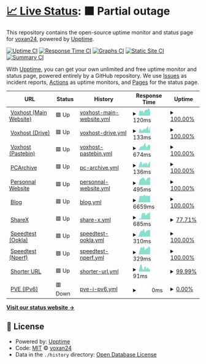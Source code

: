 # [📈 Live Status](https://status.voxhost.fr): <!--live status--> **🟧 Partial outage**

This repository contains the open-source uptime monitor and status page for [voxan24](valentinslr.com), powered by [Upptime](https://github.com/upptime/upptime).

[![Uptime CI](https://github.com/voxan24/status.voxhost.fr/workflows/Uptime%20CI/badge.svg)](https://github.com/voxan24/status.voxhost.fr/actions?query=workflow%3A%22Uptime+CI%22)
[![Response Time CI](https://github.com/voxan24/status.voxhost.fr/workflows/Response%20Time%20CI/badge.svg)](https://github.com/voxan24/status.voxhost.fr/actions?query=workflow%3A%22Response+Time+CI%22)
[![Graphs CI](https://github.com/voxan24/status.voxhost.fr/workflows/Graphs%20CI/badge.svg)](https://github.com/voxan24/status.voxhost.fr/actions?query=workflow%3A%22Graphs+CI%22)
[![Static Site CI](https://github.com/voxan24/status.voxhost.fr/workflows/Static%20Site%20CI/badge.svg)](https://github.com/voxan24/status.voxhost.fr/actions?query=workflow%3A%22Static+Site+CI%22)
[![Summary CI](https://github.com/voxan24/status.voxhost.fr/workflows/Summary%20CI/badge.svg)](https://github.com/voxan24/status.voxhost.fr/actions?query=workflow%3A%22Summary+CI%22)

With [Upptime](https://upptime.js.org), you can get your own unlimited and free uptime monitor and status page, powered entirely by a GitHub repository. We use [Issues](https://github.com/voxan24/status.voxhost.fr/issues) as incident reports, [Actions](https://github.com/voxan24/status.voxhost.fr/actions) as uptime monitors, and [Pages](https://status.voxhost.fr) for the status page.

<!--start: status pages-->
<!-- This summary is generated by Upptime (https://github.com/upptime/upptime) -->
<!-- Do not edit this manually, your changes will be overwritten -->
<!-- prettier-ignore -->
| URL | Status | History | Response Time | Uptime |
| --- | ------ | ------- | ------------- | ------ |
| <img alt="" src="https://favicons.githubusercontent.com/voxhost.fr" height="13"> [Voxhost (Main Website)](https://voxhost.fr) | 🟩 Up | [voxhost-main-website.yml](https://github.com/VoXaN24/status.voxhost.fr/commits/HEAD/history/voxhost-main-website.yml) | <details><summary><img alt="Response time graph" src="./graphs/voxhost-main-website/response-time-week.png" height="20"> 120ms</summary><br><a href="https://status.voxhost.fr/history/voxhost-main-website"><img alt="Response time 129" src="https://img.shields.io/endpoint?url=https%3A%2F%2Fraw.githubusercontent.com%2FVoXaN24%2Fstatus.voxhost.fr%2FHEAD%2Fapi%2Fvoxhost-main-website%2Fresponse-time.json"></a><br><a href="https://status.voxhost.fr/history/voxhost-main-website"><img alt="24-hour response time 165" src="https://img.shields.io/endpoint?url=https%3A%2F%2Fraw.githubusercontent.com%2FVoXaN24%2Fstatus.voxhost.fr%2FHEAD%2Fapi%2Fvoxhost-main-website%2Fresponse-time-day.json"></a><br><a href="https://status.voxhost.fr/history/voxhost-main-website"><img alt="7-day response time 120" src="https://img.shields.io/endpoint?url=https%3A%2F%2Fraw.githubusercontent.com%2FVoXaN24%2Fstatus.voxhost.fr%2FHEAD%2Fapi%2Fvoxhost-main-website%2Fresponse-time-week.json"></a><br><a href="https://status.voxhost.fr/history/voxhost-main-website"><img alt="30-day response time 130" src="https://img.shields.io/endpoint?url=https%3A%2F%2Fraw.githubusercontent.com%2FVoXaN24%2Fstatus.voxhost.fr%2FHEAD%2Fapi%2Fvoxhost-main-website%2Fresponse-time-month.json"></a><br><a href="https://status.voxhost.fr/history/voxhost-main-website"><img alt="1-year response time 129" src="https://img.shields.io/endpoint?url=https%3A%2F%2Fraw.githubusercontent.com%2FVoXaN24%2Fstatus.voxhost.fr%2FHEAD%2Fapi%2Fvoxhost-main-website%2Fresponse-time-year.json"></a></details> | <details><summary><a href="https://status.voxhost.fr/history/voxhost-main-website">100.00%</a></summary><a href="https://status.voxhost.fr/history/voxhost-main-website"><img alt="All-time uptime 88.87%" src="https://img.shields.io/endpoint?url=https%3A%2F%2Fraw.githubusercontent.com%2FVoXaN24%2Fstatus.voxhost.fr%2FHEAD%2Fapi%2Fvoxhost-main-website%2Fuptime.json"></a><br><a href="https://status.voxhost.fr/history/voxhost-main-website"><img alt="24-hour uptime 100.00%" src="https://img.shields.io/endpoint?url=https%3A%2F%2Fraw.githubusercontent.com%2FVoXaN24%2Fstatus.voxhost.fr%2FHEAD%2Fapi%2Fvoxhost-main-website%2Fuptime-day.json"></a><br><a href="https://status.voxhost.fr/history/voxhost-main-website"><img alt="7-day uptime 100.00%" src="https://img.shields.io/endpoint?url=https%3A%2F%2Fraw.githubusercontent.com%2FVoXaN24%2Fstatus.voxhost.fr%2FHEAD%2Fapi%2Fvoxhost-main-website%2Fuptime-week.json"></a><br><a href="https://status.voxhost.fr/history/voxhost-main-website"><img alt="30-day uptime 100.00%" src="https://img.shields.io/endpoint?url=https%3A%2F%2Fraw.githubusercontent.com%2FVoXaN24%2Fstatus.voxhost.fr%2FHEAD%2Fapi%2Fvoxhost-main-website%2Fuptime-month.json"></a><br><a href="https://status.voxhost.fr/history/voxhost-main-website"><img alt="1-year uptime 88.87%" src="https://img.shields.io/endpoint?url=https%3A%2F%2Fraw.githubusercontent.com%2FVoXaN24%2Fstatus.voxhost.fr%2FHEAD%2Fapi%2Fvoxhost-main-website%2Fuptime-year.json"></a></details>
| <img alt="" src="https://favicons.githubusercontent.com/drive.voxhost.fr" height="13"> [Voxhost (Drive)](https://drive.voxhost.fr) | 🟩 Up | [voxhost-drive.yml](https://github.com/VoXaN24/status.voxhost.fr/commits/HEAD/history/voxhost-drive.yml) | <details><summary><img alt="Response time graph" src="./graphs/voxhost-drive/response-time-week.png" height="20"> 133ms</summary><br><a href="https://status.voxhost.fr/history/voxhost-drive"><img alt="Response time 120" src="https://img.shields.io/endpoint?url=https%3A%2F%2Fraw.githubusercontent.com%2FVoXaN24%2Fstatus.voxhost.fr%2FHEAD%2Fapi%2Fvoxhost-drive%2Fresponse-time.json"></a><br><a href="https://status.voxhost.fr/history/voxhost-drive"><img alt="24-hour response time 157" src="https://img.shields.io/endpoint?url=https%3A%2F%2Fraw.githubusercontent.com%2FVoXaN24%2Fstatus.voxhost.fr%2FHEAD%2Fapi%2Fvoxhost-drive%2Fresponse-time-day.json"></a><br><a href="https://status.voxhost.fr/history/voxhost-drive"><img alt="7-day response time 133" src="https://img.shields.io/endpoint?url=https%3A%2F%2Fraw.githubusercontent.com%2FVoXaN24%2Fstatus.voxhost.fr%2FHEAD%2Fapi%2Fvoxhost-drive%2Fresponse-time-week.json"></a><br><a href="https://status.voxhost.fr/history/voxhost-drive"><img alt="30-day response time 128" src="https://img.shields.io/endpoint?url=https%3A%2F%2Fraw.githubusercontent.com%2FVoXaN24%2Fstatus.voxhost.fr%2FHEAD%2Fapi%2Fvoxhost-drive%2Fresponse-time-month.json"></a><br><a href="https://status.voxhost.fr/history/voxhost-drive"><img alt="1-year response time 120" src="https://img.shields.io/endpoint?url=https%3A%2F%2Fraw.githubusercontent.com%2FVoXaN24%2Fstatus.voxhost.fr%2FHEAD%2Fapi%2Fvoxhost-drive%2Fresponse-time-year.json"></a></details> | <details><summary><a href="https://status.voxhost.fr/history/voxhost-drive">100.00%</a></summary><a href="https://status.voxhost.fr/history/voxhost-drive"><img alt="All-time uptime 88.87%" src="https://img.shields.io/endpoint?url=https%3A%2F%2Fraw.githubusercontent.com%2FVoXaN24%2Fstatus.voxhost.fr%2FHEAD%2Fapi%2Fvoxhost-drive%2Fuptime.json"></a><br><a href="https://status.voxhost.fr/history/voxhost-drive"><img alt="24-hour uptime 100.00%" src="https://img.shields.io/endpoint?url=https%3A%2F%2Fraw.githubusercontent.com%2FVoXaN24%2Fstatus.voxhost.fr%2FHEAD%2Fapi%2Fvoxhost-drive%2Fuptime-day.json"></a><br><a href="https://status.voxhost.fr/history/voxhost-drive"><img alt="7-day uptime 100.00%" src="https://img.shields.io/endpoint?url=https%3A%2F%2Fraw.githubusercontent.com%2FVoXaN24%2Fstatus.voxhost.fr%2FHEAD%2Fapi%2Fvoxhost-drive%2Fuptime-week.json"></a><br><a href="https://status.voxhost.fr/history/voxhost-drive"><img alt="30-day uptime 100.00%" src="https://img.shields.io/endpoint?url=https%3A%2F%2Fraw.githubusercontent.com%2FVoXaN24%2Fstatus.voxhost.fr%2FHEAD%2Fapi%2Fvoxhost-drive%2Fuptime-month.json"></a><br><a href="https://status.voxhost.fr/history/voxhost-drive"><img alt="1-year uptime 88.87%" src="https://img.shields.io/endpoint?url=https%3A%2F%2Fraw.githubusercontent.com%2FVoXaN24%2Fstatus.voxhost.fr%2FHEAD%2Fapi%2Fvoxhost-drive%2Fuptime-year.json"></a></details>
| <img alt="" src="https://favicons.githubusercontent.com/paste.voxhost.fr" height="13"> [Voxhost (Pastebin)](https://paste.voxhost.fr) | 🟩 Up | [voxhost-pastebin.yml](https://github.com/VoXaN24/status.voxhost.fr/commits/HEAD/history/voxhost-pastebin.yml) | <details><summary><img alt="Response time graph" src="./graphs/voxhost-pastebin/response-time-week.png" height="20"> 674ms</summary><br><a href="https://status.voxhost.fr/history/voxhost-pastebin"><img alt="Response time 723" src="https://img.shields.io/endpoint?url=https%3A%2F%2Fraw.githubusercontent.com%2FVoXaN24%2Fstatus.voxhost.fr%2FHEAD%2Fapi%2Fvoxhost-pastebin%2Fresponse-time.json"></a><br><a href="https://status.voxhost.fr/history/voxhost-pastebin"><img alt="24-hour response time 492" src="https://img.shields.io/endpoint?url=https%3A%2F%2Fraw.githubusercontent.com%2FVoXaN24%2Fstatus.voxhost.fr%2FHEAD%2Fapi%2Fvoxhost-pastebin%2Fresponse-time-day.json"></a><br><a href="https://status.voxhost.fr/history/voxhost-pastebin"><img alt="7-day response time 674" src="https://img.shields.io/endpoint?url=https%3A%2F%2Fraw.githubusercontent.com%2FVoXaN24%2Fstatus.voxhost.fr%2FHEAD%2Fapi%2Fvoxhost-pastebin%2Fresponse-time-week.json"></a><br><a href="https://status.voxhost.fr/history/voxhost-pastebin"><img alt="30-day response time 929" src="https://img.shields.io/endpoint?url=https%3A%2F%2Fraw.githubusercontent.com%2FVoXaN24%2Fstatus.voxhost.fr%2FHEAD%2Fapi%2Fvoxhost-pastebin%2Fresponse-time-month.json"></a><br><a href="https://status.voxhost.fr/history/voxhost-pastebin"><img alt="1-year response time 723" src="https://img.shields.io/endpoint?url=https%3A%2F%2Fraw.githubusercontent.com%2FVoXaN24%2Fstatus.voxhost.fr%2FHEAD%2Fapi%2Fvoxhost-pastebin%2Fresponse-time-year.json"></a></details> | <details><summary><a href="https://status.voxhost.fr/history/voxhost-pastebin">100.00%</a></summary><a href="https://status.voxhost.fr/history/voxhost-pastebin"><img alt="All-time uptime 99.94%" src="https://img.shields.io/endpoint?url=https%3A%2F%2Fraw.githubusercontent.com%2FVoXaN24%2Fstatus.voxhost.fr%2FHEAD%2Fapi%2Fvoxhost-pastebin%2Fuptime.json"></a><br><a href="https://status.voxhost.fr/history/voxhost-pastebin"><img alt="24-hour uptime 100.00%" src="https://img.shields.io/endpoint?url=https%3A%2F%2Fraw.githubusercontent.com%2FVoXaN24%2Fstatus.voxhost.fr%2FHEAD%2Fapi%2Fvoxhost-pastebin%2Fuptime-day.json"></a><br><a href="https://status.voxhost.fr/history/voxhost-pastebin"><img alt="7-day uptime 100.00%" src="https://img.shields.io/endpoint?url=https%3A%2F%2Fraw.githubusercontent.com%2FVoXaN24%2Fstatus.voxhost.fr%2FHEAD%2Fapi%2Fvoxhost-pastebin%2Fuptime-week.json"></a><br><a href="https://status.voxhost.fr/history/voxhost-pastebin"><img alt="30-day uptime 99.96%" src="https://img.shields.io/endpoint?url=https%3A%2F%2Fraw.githubusercontent.com%2FVoXaN24%2Fstatus.voxhost.fr%2FHEAD%2Fapi%2Fvoxhost-pastebin%2Fuptime-month.json"></a><br><a href="https://status.voxhost.fr/history/voxhost-pastebin"><img alt="1-year uptime 99.94%" src="https://img.shields.io/endpoint?url=https%3A%2F%2Fraw.githubusercontent.com%2FVoXaN24%2Fstatus.voxhost.fr%2FHEAD%2Fapi%2Fvoxhost-pastebin%2Fuptime-year.json"></a></details>
| <img alt="" src="https://favicons.githubusercontent.com/pcarchive.fr" height="13"> [PCArchive](https://pcarchive.fr) | 🟩 Up | [pc-archive.yml](https://github.com/VoXaN24/status.voxhost.fr/commits/HEAD/history/pc-archive.yml) | <details><summary><img alt="Response time graph" src="./graphs/pc-archive/response-time-week.png" height="20"> 136ms</summary><br><a href="https://status.voxhost.fr/history/pc-archive"><img alt="Response time 151" src="https://img.shields.io/endpoint?url=https%3A%2F%2Fraw.githubusercontent.com%2FVoXaN24%2Fstatus.voxhost.fr%2FHEAD%2Fapi%2Fpc-archive%2Fresponse-time.json"></a><br><a href="https://status.voxhost.fr/history/pc-archive"><img alt="24-hour response time 149" src="https://img.shields.io/endpoint?url=https%3A%2F%2Fraw.githubusercontent.com%2FVoXaN24%2Fstatus.voxhost.fr%2FHEAD%2Fapi%2Fpc-archive%2Fresponse-time-day.json"></a><br><a href="https://status.voxhost.fr/history/pc-archive"><img alt="7-day response time 136" src="https://img.shields.io/endpoint?url=https%3A%2F%2Fraw.githubusercontent.com%2FVoXaN24%2Fstatus.voxhost.fr%2FHEAD%2Fapi%2Fpc-archive%2Fresponse-time-week.json"></a><br><a href="https://status.voxhost.fr/history/pc-archive"><img alt="30-day response time 147" src="https://img.shields.io/endpoint?url=https%3A%2F%2Fraw.githubusercontent.com%2FVoXaN24%2Fstatus.voxhost.fr%2FHEAD%2Fapi%2Fpc-archive%2Fresponse-time-month.json"></a><br><a href="https://status.voxhost.fr/history/pc-archive"><img alt="1-year response time 151" src="https://img.shields.io/endpoint?url=https%3A%2F%2Fraw.githubusercontent.com%2FVoXaN24%2Fstatus.voxhost.fr%2FHEAD%2Fapi%2Fpc-archive%2Fresponse-time-year.json"></a></details> | <details><summary><a href="https://status.voxhost.fr/history/pc-archive">100.00%</a></summary><a href="https://status.voxhost.fr/history/pc-archive"><img alt="All-time uptime 99.86%" src="https://img.shields.io/endpoint?url=https%3A%2F%2Fraw.githubusercontent.com%2FVoXaN24%2Fstatus.voxhost.fr%2FHEAD%2Fapi%2Fpc-archive%2Fuptime.json"></a><br><a href="https://status.voxhost.fr/history/pc-archive"><img alt="24-hour uptime 100.00%" src="https://img.shields.io/endpoint?url=https%3A%2F%2Fraw.githubusercontent.com%2FVoXaN24%2Fstatus.voxhost.fr%2FHEAD%2Fapi%2Fpc-archive%2Fuptime-day.json"></a><br><a href="https://status.voxhost.fr/history/pc-archive"><img alt="7-day uptime 100.00%" src="https://img.shields.io/endpoint?url=https%3A%2F%2Fraw.githubusercontent.com%2FVoXaN24%2Fstatus.voxhost.fr%2FHEAD%2Fapi%2Fpc-archive%2Fuptime-week.json"></a><br><a href="https://status.voxhost.fr/history/pc-archive"><img alt="30-day uptime 100.00%" src="https://img.shields.io/endpoint?url=https%3A%2F%2Fraw.githubusercontent.com%2FVoXaN24%2Fstatus.voxhost.fr%2FHEAD%2Fapi%2Fpc-archive%2Fuptime-month.json"></a><br><a href="https://status.voxhost.fr/history/pc-archive"><img alt="1-year uptime 99.86%" src="https://img.shields.io/endpoint?url=https%3A%2F%2Fraw.githubusercontent.com%2FVoXaN24%2Fstatus.voxhost.fr%2FHEAD%2Fapi%2Fpc-archive%2Fuptime-year.json"></a></details>
| <img alt="" src="https://favicons.githubusercontent.com/valentinslr.com" height="13"> [Personnal Website](https://valentinslr.com) | 🟩 Up | [personnal-website.yml](https://github.com/VoXaN24/status.voxhost.fr/commits/HEAD/history/personnal-website.yml) | <details><summary><img alt="Response time graph" src="./graphs/personnal-website/response-time-week.png" height="20"> 495ms</summary><br><a href="https://status.voxhost.fr/history/personnal-website"><img alt="Response time 485" src="https://img.shields.io/endpoint?url=https%3A%2F%2Fraw.githubusercontent.com%2FVoXaN24%2Fstatus.voxhost.fr%2FHEAD%2Fapi%2Fpersonnal-website%2Fresponse-time.json"></a><br><a href="https://status.voxhost.fr/history/personnal-website"><img alt="24-hour response time 403" src="https://img.shields.io/endpoint?url=https%3A%2F%2Fraw.githubusercontent.com%2FVoXaN24%2Fstatus.voxhost.fr%2FHEAD%2Fapi%2Fpersonnal-website%2Fresponse-time-day.json"></a><br><a href="https://status.voxhost.fr/history/personnal-website"><img alt="7-day response time 495" src="https://img.shields.io/endpoint?url=https%3A%2F%2Fraw.githubusercontent.com%2FVoXaN24%2Fstatus.voxhost.fr%2FHEAD%2Fapi%2Fpersonnal-website%2Fresponse-time-week.json"></a><br><a href="https://status.voxhost.fr/history/personnal-website"><img alt="30-day response time 460" src="https://img.shields.io/endpoint?url=https%3A%2F%2Fraw.githubusercontent.com%2FVoXaN24%2Fstatus.voxhost.fr%2FHEAD%2Fapi%2Fpersonnal-website%2Fresponse-time-month.json"></a><br><a href="https://status.voxhost.fr/history/personnal-website"><img alt="1-year response time 485" src="https://img.shields.io/endpoint?url=https%3A%2F%2Fraw.githubusercontent.com%2FVoXaN24%2Fstatus.voxhost.fr%2FHEAD%2Fapi%2Fpersonnal-website%2Fresponse-time-year.json"></a></details> | <details><summary><a href="https://status.voxhost.fr/history/personnal-website">100.00%</a></summary><a href="https://status.voxhost.fr/history/personnal-website"><img alt="All-time uptime 87.42%" src="https://img.shields.io/endpoint?url=https%3A%2F%2Fraw.githubusercontent.com%2FVoXaN24%2Fstatus.voxhost.fr%2FHEAD%2Fapi%2Fpersonnal-website%2Fuptime.json"></a><br><a href="https://status.voxhost.fr/history/personnal-website"><img alt="24-hour uptime 100.00%" src="https://img.shields.io/endpoint?url=https%3A%2F%2Fraw.githubusercontent.com%2FVoXaN24%2Fstatus.voxhost.fr%2FHEAD%2Fapi%2Fpersonnal-website%2Fuptime-day.json"></a><br><a href="https://status.voxhost.fr/history/personnal-website"><img alt="7-day uptime 100.00%" src="https://img.shields.io/endpoint?url=https%3A%2F%2Fraw.githubusercontent.com%2FVoXaN24%2Fstatus.voxhost.fr%2FHEAD%2Fapi%2Fpersonnal-website%2Fuptime-week.json"></a><br><a href="https://status.voxhost.fr/history/personnal-website"><img alt="30-day uptime 99.81%" src="https://img.shields.io/endpoint?url=https%3A%2F%2Fraw.githubusercontent.com%2FVoXaN24%2Fstatus.voxhost.fr%2FHEAD%2Fapi%2Fpersonnal-website%2Fuptime-month.json"></a><br><a href="https://status.voxhost.fr/history/personnal-website"><img alt="1-year uptime 87.42%" src="https://img.shields.io/endpoint?url=https%3A%2F%2Fraw.githubusercontent.com%2FVoXaN24%2Fstatus.voxhost.fr%2FHEAD%2Fapi%2Fpersonnal-website%2Fuptime-year.json"></a></details>
| <img alt="" src="https://favicons.githubusercontent.com/blog.valentinslr.com" height="13"> [Blog](https://blog.valentinslr.com) | 🟩 Up | [blog.yml](https://github.com/VoXaN24/status.voxhost.fr/commits/HEAD/history/blog.yml) | <details><summary><img alt="Response time graph" src="./graphs/blog/response-time-week.png" height="20"> 6659ms</summary><br><a href="https://status.voxhost.fr/history/blog"><img alt="Response time 4956" src="https://img.shields.io/endpoint?url=https%3A%2F%2Fraw.githubusercontent.com%2FVoXaN24%2Fstatus.voxhost.fr%2FHEAD%2Fapi%2Fblog%2Fresponse-time.json"></a><br><a href="https://status.voxhost.fr/history/blog"><img alt="24-hour response time 5981" src="https://img.shields.io/endpoint?url=https%3A%2F%2Fraw.githubusercontent.com%2FVoXaN24%2Fstatus.voxhost.fr%2FHEAD%2Fapi%2Fblog%2Fresponse-time-day.json"></a><br><a href="https://status.voxhost.fr/history/blog"><img alt="7-day response time 6659" src="https://img.shields.io/endpoint?url=https%3A%2F%2Fraw.githubusercontent.com%2FVoXaN24%2Fstatus.voxhost.fr%2FHEAD%2Fapi%2Fblog%2Fresponse-time-week.json"></a><br><a href="https://status.voxhost.fr/history/blog"><img alt="30-day response time 6023" src="https://img.shields.io/endpoint?url=https%3A%2F%2Fraw.githubusercontent.com%2FVoXaN24%2Fstatus.voxhost.fr%2FHEAD%2Fapi%2Fblog%2Fresponse-time-month.json"></a><br><a href="https://status.voxhost.fr/history/blog"><img alt="1-year response time 4956" src="https://img.shields.io/endpoint?url=https%3A%2F%2Fraw.githubusercontent.com%2FVoXaN24%2Fstatus.voxhost.fr%2FHEAD%2Fapi%2Fblog%2Fresponse-time-year.json"></a></details> | <details><summary><a href="https://status.voxhost.fr/history/blog">100.00%</a></summary><a href="https://status.voxhost.fr/history/blog"><img alt="All-time uptime 89.50%" src="https://img.shields.io/endpoint?url=https%3A%2F%2Fraw.githubusercontent.com%2FVoXaN24%2Fstatus.voxhost.fr%2FHEAD%2Fapi%2Fblog%2Fuptime.json"></a><br><a href="https://status.voxhost.fr/history/blog"><img alt="24-hour uptime 100.00%" src="https://img.shields.io/endpoint?url=https%3A%2F%2Fraw.githubusercontent.com%2FVoXaN24%2Fstatus.voxhost.fr%2FHEAD%2Fapi%2Fblog%2Fuptime-day.json"></a><br><a href="https://status.voxhost.fr/history/blog"><img alt="7-day uptime 100.00%" src="https://img.shields.io/endpoint?url=https%3A%2F%2Fraw.githubusercontent.com%2FVoXaN24%2Fstatus.voxhost.fr%2FHEAD%2Fapi%2Fblog%2Fuptime-week.json"></a><br><a href="https://status.voxhost.fr/history/blog"><img alt="30-day uptime 99.81%" src="https://img.shields.io/endpoint?url=https%3A%2F%2Fraw.githubusercontent.com%2FVoXaN24%2Fstatus.voxhost.fr%2FHEAD%2Fapi%2Fblog%2Fuptime-month.json"></a><br><a href="https://status.voxhost.fr/history/blog"><img alt="1-year uptime 89.50%" src="https://img.shields.io/endpoint?url=https%3A%2F%2Fraw.githubusercontent.com%2FVoXaN24%2Fstatus.voxhost.fr%2FHEAD%2Fapi%2Fblog%2Fuptime-year.json"></a></details>
| <img alt="" src="https://favicons.githubusercontent.com/sharex.voxhost.fr" height="13"> [ShareX](https://sharex.voxhost.fr) | 🟩 Up | [share-x.yml](https://github.com/VoXaN24/status.voxhost.fr/commits/HEAD/history/share-x.yml) | <details><summary><img alt="Response time graph" src="./graphs/share-x/response-time-week.png" height="20"> 685ms</summary><br><a href="https://status.voxhost.fr/history/share-x"><img alt="Response time 524" src="https://img.shields.io/endpoint?url=https%3A%2F%2Fraw.githubusercontent.com%2FVoXaN24%2Fstatus.voxhost.fr%2FHEAD%2Fapi%2Fshare-x%2Fresponse-time.json"></a><br><a href="https://status.voxhost.fr/history/share-x"><img alt="24-hour response time 599" src="https://img.shields.io/endpoint?url=https%3A%2F%2Fraw.githubusercontent.com%2FVoXaN24%2Fstatus.voxhost.fr%2FHEAD%2Fapi%2Fshare-x%2Fresponse-time-day.json"></a><br><a href="https://status.voxhost.fr/history/share-x"><img alt="7-day response time 685" src="https://img.shields.io/endpoint?url=https%3A%2F%2Fraw.githubusercontent.com%2FVoXaN24%2Fstatus.voxhost.fr%2FHEAD%2Fapi%2Fshare-x%2Fresponse-time-week.json"></a><br><a href="https://status.voxhost.fr/history/share-x"><img alt="30-day response time 302" src="https://img.shields.io/endpoint?url=https%3A%2F%2Fraw.githubusercontent.com%2FVoXaN24%2Fstatus.voxhost.fr%2FHEAD%2Fapi%2Fshare-x%2Fresponse-time-month.json"></a><br><a href="https://status.voxhost.fr/history/share-x"><img alt="1-year response time 524" src="https://img.shields.io/endpoint?url=https%3A%2F%2Fraw.githubusercontent.com%2FVoXaN24%2Fstatus.voxhost.fr%2FHEAD%2Fapi%2Fshare-x%2Fresponse-time-year.json"></a></details> | <details><summary><a href="https://status.voxhost.fr/history/share-x">77.71%</a></summary><a href="https://status.voxhost.fr/history/share-x"><img alt="All-time uptime 46.01%" src="https://img.shields.io/endpoint?url=https%3A%2F%2Fraw.githubusercontent.com%2FVoXaN24%2Fstatus.voxhost.fr%2FHEAD%2Fapi%2Fshare-x%2Fuptime.json"></a><br><a href="https://status.voxhost.fr/history/share-x"><img alt="24-hour uptime 100.00%" src="https://img.shields.io/endpoint?url=https%3A%2F%2Fraw.githubusercontent.com%2FVoXaN24%2Fstatus.voxhost.fr%2FHEAD%2Fapi%2Fshare-x%2Fuptime-day.json"></a><br><a href="https://status.voxhost.fr/history/share-x"><img alt="7-day uptime 77.71%" src="https://img.shields.io/endpoint?url=https%3A%2F%2Fraw.githubusercontent.com%2FVoXaN24%2Fstatus.voxhost.fr%2FHEAD%2Fapi%2Fshare-x%2Fuptime-week.json"></a><br><a href="https://status.voxhost.fr/history/share-x"><img alt="30-day uptime 19.26%" src="https://img.shields.io/endpoint?url=https%3A%2F%2Fraw.githubusercontent.com%2FVoXaN24%2Fstatus.voxhost.fr%2FHEAD%2Fapi%2Fshare-x%2Fuptime-month.json"></a><br><a href="https://status.voxhost.fr/history/share-x"><img alt="1-year uptime 46.01%" src="https://img.shields.io/endpoint?url=https%3A%2F%2Fraw.githubusercontent.com%2FVoXaN24%2Fstatus.voxhost.fr%2FHEAD%2Fapi%2Fshare-x%2Fuptime-year.json"></a></details>
| <img alt="" src="https://favicons.githubusercontent.com/null" height="13"> [Speedtest (Ookla)](speedtest.voxhost.fr) | 🟩 Up | [speedtest-ookla.yml](https://github.com/VoXaN24/status.voxhost.fr/commits/HEAD/history/speedtest-ookla.yml) | <details><summary><img alt="Response time graph" src="./graphs/speedtest-ookla/response-time-week.png" height="20"> 310ms</summary><br><a href="https://status.voxhost.fr/history/speedtest-ookla"><img alt="Response time 318" src="https://img.shields.io/endpoint?url=https%3A%2F%2Fraw.githubusercontent.com%2FVoXaN24%2Fstatus.voxhost.fr%2FHEAD%2Fapi%2Fspeedtest-ookla%2Fresponse-time.json"></a><br><a href="https://status.voxhost.fr/history/speedtest-ookla"><img alt="24-hour response time 294" src="https://img.shields.io/endpoint?url=https%3A%2F%2Fraw.githubusercontent.com%2FVoXaN24%2Fstatus.voxhost.fr%2FHEAD%2Fapi%2Fspeedtest-ookla%2Fresponse-time-day.json"></a><br><a href="https://status.voxhost.fr/history/speedtest-ookla"><img alt="7-day response time 310" src="https://img.shields.io/endpoint?url=https%3A%2F%2Fraw.githubusercontent.com%2FVoXaN24%2Fstatus.voxhost.fr%2FHEAD%2Fapi%2Fspeedtest-ookla%2Fresponse-time-week.json"></a><br><a href="https://status.voxhost.fr/history/speedtest-ookla"><img alt="30-day response time 314" src="https://img.shields.io/endpoint?url=https%3A%2F%2Fraw.githubusercontent.com%2FVoXaN24%2Fstatus.voxhost.fr%2FHEAD%2Fapi%2Fspeedtest-ookla%2Fresponse-time-month.json"></a><br><a href="https://status.voxhost.fr/history/speedtest-ookla"><img alt="1-year response time 318" src="https://img.shields.io/endpoint?url=https%3A%2F%2Fraw.githubusercontent.com%2FVoXaN24%2Fstatus.voxhost.fr%2FHEAD%2Fapi%2Fspeedtest-ookla%2Fresponse-time-year.json"></a></details> | <details><summary><a href="https://status.voxhost.fr/history/speedtest-ookla">100.00%</a></summary><a href="https://status.voxhost.fr/history/speedtest-ookla"><img alt="All-time uptime 87.64%" src="https://img.shields.io/endpoint?url=https%3A%2F%2Fraw.githubusercontent.com%2FVoXaN24%2Fstatus.voxhost.fr%2FHEAD%2Fapi%2Fspeedtest-ookla%2Fuptime.json"></a><br><a href="https://status.voxhost.fr/history/speedtest-ookla"><img alt="24-hour uptime 100.00%" src="https://img.shields.io/endpoint?url=https%3A%2F%2Fraw.githubusercontent.com%2FVoXaN24%2Fstatus.voxhost.fr%2FHEAD%2Fapi%2Fspeedtest-ookla%2Fuptime-day.json"></a><br><a href="https://status.voxhost.fr/history/speedtest-ookla"><img alt="7-day uptime 100.00%" src="https://img.shields.io/endpoint?url=https%3A%2F%2Fraw.githubusercontent.com%2FVoXaN24%2Fstatus.voxhost.fr%2FHEAD%2Fapi%2Fspeedtest-ookla%2Fuptime-week.json"></a><br><a href="https://status.voxhost.fr/history/speedtest-ookla"><img alt="30-day uptime 100.00%" src="https://img.shields.io/endpoint?url=https%3A%2F%2Fraw.githubusercontent.com%2FVoXaN24%2Fstatus.voxhost.fr%2FHEAD%2Fapi%2Fspeedtest-ookla%2Fuptime-month.json"></a><br><a href="https://status.voxhost.fr/history/speedtest-ookla"><img alt="1-year uptime 87.64%" src="https://img.shields.io/endpoint?url=https%3A%2F%2Fraw.githubusercontent.com%2FVoXaN24%2Fstatus.voxhost.fr%2FHEAD%2Fapi%2Fspeedtest-ookla%2Fuptime-year.json"></a></details>
| <img alt="" src="https://favicons.githubusercontent.com/null" height="13"> [Speedtest (Nperf)](speedtest-nperf.voxhost.fr) | 🟩 Up | [speedtest-nperf.yml](https://github.com/VoXaN24/status.voxhost.fr/commits/HEAD/history/speedtest-nperf.yml) | <details><summary><img alt="Response time graph" src="./graphs/speedtest-nperf/response-time-week.png" height="20"> 329ms</summary><br><a href="https://status.voxhost.fr/history/speedtest-nperf"><img alt="Response time 325" src="https://img.shields.io/endpoint?url=https%3A%2F%2Fraw.githubusercontent.com%2FVoXaN24%2Fstatus.voxhost.fr%2FHEAD%2Fapi%2Fspeedtest-nperf%2Fresponse-time.json"></a><br><a href="https://status.voxhost.fr/history/speedtest-nperf"><img alt="24-hour response time 291" src="https://img.shields.io/endpoint?url=https%3A%2F%2Fraw.githubusercontent.com%2FVoXaN24%2Fstatus.voxhost.fr%2FHEAD%2Fapi%2Fspeedtest-nperf%2Fresponse-time-day.json"></a><br><a href="https://status.voxhost.fr/history/speedtest-nperf"><img alt="7-day response time 329" src="https://img.shields.io/endpoint?url=https%3A%2F%2Fraw.githubusercontent.com%2FVoXaN24%2Fstatus.voxhost.fr%2FHEAD%2Fapi%2Fspeedtest-nperf%2Fresponse-time-week.json"></a><br><a href="https://status.voxhost.fr/history/speedtest-nperf"><img alt="30-day response time 330" src="https://img.shields.io/endpoint?url=https%3A%2F%2Fraw.githubusercontent.com%2FVoXaN24%2Fstatus.voxhost.fr%2FHEAD%2Fapi%2Fspeedtest-nperf%2Fresponse-time-month.json"></a><br><a href="https://status.voxhost.fr/history/speedtest-nperf"><img alt="1-year response time 325" src="https://img.shields.io/endpoint?url=https%3A%2F%2Fraw.githubusercontent.com%2FVoXaN24%2Fstatus.voxhost.fr%2FHEAD%2Fapi%2Fspeedtest-nperf%2Fresponse-time-year.json"></a></details> | <details><summary><a href="https://status.voxhost.fr/history/speedtest-nperf">100.00%</a></summary><a href="https://status.voxhost.fr/history/speedtest-nperf"><img alt="All-time uptime 87.51%" src="https://img.shields.io/endpoint?url=https%3A%2F%2Fraw.githubusercontent.com%2FVoXaN24%2Fstatus.voxhost.fr%2FHEAD%2Fapi%2Fspeedtest-nperf%2Fuptime.json"></a><br><a href="https://status.voxhost.fr/history/speedtest-nperf"><img alt="24-hour uptime 100.00%" src="https://img.shields.io/endpoint?url=https%3A%2F%2Fraw.githubusercontent.com%2FVoXaN24%2Fstatus.voxhost.fr%2FHEAD%2Fapi%2Fspeedtest-nperf%2Fuptime-day.json"></a><br><a href="https://status.voxhost.fr/history/speedtest-nperf"><img alt="7-day uptime 100.00%" src="https://img.shields.io/endpoint?url=https%3A%2F%2Fraw.githubusercontent.com%2FVoXaN24%2Fstatus.voxhost.fr%2FHEAD%2Fapi%2Fspeedtest-nperf%2Fuptime-week.json"></a><br><a href="https://status.voxhost.fr/history/speedtest-nperf"><img alt="30-day uptime 100.00%" src="https://img.shields.io/endpoint?url=https%3A%2F%2Fraw.githubusercontent.com%2FVoXaN24%2Fstatus.voxhost.fr%2FHEAD%2Fapi%2Fspeedtest-nperf%2Fuptime-month.json"></a><br><a href="https://status.voxhost.fr/history/speedtest-nperf"><img alt="1-year uptime 87.51%" src="https://img.shields.io/endpoint?url=https%3A%2F%2Fraw.githubusercontent.com%2FVoXaN24%2Fstatus.voxhost.fr%2FHEAD%2Fapi%2Fspeedtest-nperf%2Fuptime-year.json"></a></details>
| <img alt="" src="https://favicons.githubusercontent.com/link.voxhost.fr" height="13"> [Shorter URL](https://link.voxhost.fr) | 🟩 Up | [shorter-url.yml](https://github.com/VoXaN24/status.voxhost.fr/commits/HEAD/history/shorter-url.yml) | <details><summary><img alt="Response time graph" src="./graphs/shorter-url/response-time-week.png" height="20"> 91ms</summary><br><a href="https://status.voxhost.fr/history/shorter-url"><img alt="Response time 95" src="https://img.shields.io/endpoint?url=https%3A%2F%2Fraw.githubusercontent.com%2FVoXaN24%2Fstatus.voxhost.fr%2FHEAD%2Fapi%2Fshorter-url%2Fresponse-time.json"></a><br><a href="https://status.voxhost.fr/history/shorter-url"><img alt="24-hour response time 87" src="https://img.shields.io/endpoint?url=https%3A%2F%2Fraw.githubusercontent.com%2FVoXaN24%2Fstatus.voxhost.fr%2FHEAD%2Fapi%2Fshorter-url%2Fresponse-time-day.json"></a><br><a href="https://status.voxhost.fr/history/shorter-url"><img alt="7-day response time 91" src="https://img.shields.io/endpoint?url=https%3A%2F%2Fraw.githubusercontent.com%2FVoXaN24%2Fstatus.voxhost.fr%2FHEAD%2Fapi%2Fshorter-url%2Fresponse-time-week.json"></a><br><a href="https://status.voxhost.fr/history/shorter-url"><img alt="30-day response time 89" src="https://img.shields.io/endpoint?url=https%3A%2F%2Fraw.githubusercontent.com%2FVoXaN24%2Fstatus.voxhost.fr%2FHEAD%2Fapi%2Fshorter-url%2Fresponse-time-month.json"></a><br><a href="https://status.voxhost.fr/history/shorter-url"><img alt="1-year response time 95" src="https://img.shields.io/endpoint?url=https%3A%2F%2Fraw.githubusercontent.com%2FVoXaN24%2Fstatus.voxhost.fr%2FHEAD%2Fapi%2Fshorter-url%2Fresponse-time-year.json"></a></details> | <details><summary><a href="https://status.voxhost.fr/history/shorter-url">99.99%</a></summary><a href="https://status.voxhost.fr/history/shorter-url"><img alt="All-time uptime 88.92%" src="https://img.shields.io/endpoint?url=https%3A%2F%2Fraw.githubusercontent.com%2FVoXaN24%2Fstatus.voxhost.fr%2FHEAD%2Fapi%2Fshorter-url%2Fuptime.json"></a><br><a href="https://status.voxhost.fr/history/shorter-url"><img alt="24-hour uptime 100.00%" src="https://img.shields.io/endpoint?url=https%3A%2F%2Fraw.githubusercontent.com%2FVoXaN24%2Fstatus.voxhost.fr%2FHEAD%2Fapi%2Fshorter-url%2Fuptime-day.json"></a><br><a href="https://status.voxhost.fr/history/shorter-url"><img alt="7-day uptime 99.99%" src="https://img.shields.io/endpoint?url=https%3A%2F%2Fraw.githubusercontent.com%2FVoXaN24%2Fstatus.voxhost.fr%2FHEAD%2Fapi%2Fshorter-url%2Fuptime-week.json"></a><br><a href="https://status.voxhost.fr/history/shorter-url"><img alt="30-day uptime 100.00%" src="https://img.shields.io/endpoint?url=https%3A%2F%2Fraw.githubusercontent.com%2FVoXaN24%2Fstatus.voxhost.fr%2FHEAD%2Fapi%2Fshorter-url%2Fuptime-month.json"></a><br><a href="https://status.voxhost.fr/history/shorter-url"><img alt="1-year uptime 88.92%" src="https://img.shields.io/endpoint?url=https%3A%2F%2Fraw.githubusercontent.com%2FVoXaN24%2Fstatus.voxhost.fr%2FHEAD%2Fapi%2Fshorter-url%2Fuptime-year.json"></a></details>
| <img alt="" src="https://favicons.githubusercontent.com/pve1.voxhost.fr" height="13"> [PVE (IPv6)](https://pve1.voxhost.fr:8006) | 🟥 Down | [pve-i-pv6.yml](https://github.com/VoXaN24/status.voxhost.fr/commits/HEAD/history/pve-i-pv6.yml) | <details><summary><img alt="Response time graph" src="./graphs/pve-i-pv6/response-time-week.png" height="20"> 0ms</summary><br><a href="https://status.voxhost.fr/history/pve-i-pv6"><img alt="Response time 0" src="https://img.shields.io/endpoint?url=https%3A%2F%2Fraw.githubusercontent.com%2FVoXaN24%2Fstatus.voxhost.fr%2FHEAD%2Fapi%2Fpve-i-pv6%2Fresponse-time.json"></a><br><a href="https://status.voxhost.fr/history/pve-i-pv6"><img alt="24-hour response time 0" src="https://img.shields.io/endpoint?url=https%3A%2F%2Fraw.githubusercontent.com%2FVoXaN24%2Fstatus.voxhost.fr%2FHEAD%2Fapi%2Fpve-i-pv6%2Fresponse-time-day.json"></a><br><a href="https://status.voxhost.fr/history/pve-i-pv6"><img alt="7-day response time 0" src="https://img.shields.io/endpoint?url=https%3A%2F%2Fraw.githubusercontent.com%2FVoXaN24%2Fstatus.voxhost.fr%2FHEAD%2Fapi%2Fpve-i-pv6%2Fresponse-time-week.json"></a><br><a href="https://status.voxhost.fr/history/pve-i-pv6"><img alt="30-day response time 0" src="https://img.shields.io/endpoint?url=https%3A%2F%2Fraw.githubusercontent.com%2FVoXaN24%2Fstatus.voxhost.fr%2FHEAD%2Fapi%2Fpve-i-pv6%2Fresponse-time-month.json"></a><br><a href="https://status.voxhost.fr/history/pve-i-pv6"><img alt="1-year response time 0" src="https://img.shields.io/endpoint?url=https%3A%2F%2Fraw.githubusercontent.com%2FVoXaN24%2Fstatus.voxhost.fr%2FHEAD%2Fapi%2Fpve-i-pv6%2Fresponse-time-year.json"></a></details> | <details><summary><a href="https://status.voxhost.fr/history/pve-i-pv6">0.00%</a></summary><a href="https://status.voxhost.fr/history/pve-i-pv6"><img alt="All-time uptime 0.00%" src="https://img.shields.io/endpoint?url=https%3A%2F%2Fraw.githubusercontent.com%2FVoXaN24%2Fstatus.voxhost.fr%2FHEAD%2Fapi%2Fpve-i-pv6%2Fuptime.json"></a><br><a href="https://status.voxhost.fr/history/pve-i-pv6"><img alt="24-hour uptime 0.00%" src="https://img.shields.io/endpoint?url=https%3A%2F%2Fraw.githubusercontent.com%2FVoXaN24%2Fstatus.voxhost.fr%2FHEAD%2Fapi%2Fpve-i-pv6%2Fuptime-day.json"></a><br><a href="https://status.voxhost.fr/history/pve-i-pv6"><img alt="7-day uptime 0.00%" src="https://img.shields.io/endpoint?url=https%3A%2F%2Fraw.githubusercontent.com%2FVoXaN24%2Fstatus.voxhost.fr%2FHEAD%2Fapi%2Fpve-i-pv6%2Fuptime-week.json"></a><br><a href="https://status.voxhost.fr/history/pve-i-pv6"><img alt="30-day uptime 0.00%" src="https://img.shields.io/endpoint?url=https%3A%2F%2Fraw.githubusercontent.com%2FVoXaN24%2Fstatus.voxhost.fr%2FHEAD%2Fapi%2Fpve-i-pv6%2Fuptime-month.json"></a><br><a href="https://status.voxhost.fr/history/pve-i-pv6"><img alt="1-year uptime 0.00%" src="https://img.shields.io/endpoint?url=https%3A%2F%2Fraw.githubusercontent.com%2FVoXaN24%2Fstatus.voxhost.fr%2FHEAD%2Fapi%2Fpve-i-pv6%2Fuptime-year.json"></a></details>

<!--end: status pages-->

[**Visit our status website →**](https://status.voxhost.fr)

## 📄 License

- Powered by: [Upptime](https://github.com/upptime/upptime)
- Code: [MIT](./LICENSE) © [voxan24](valentinslr.com)
- Data in the `./history` directory: [Open Database License](https://opendatacommons.org/licenses/odbl/1-0/)
